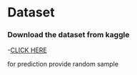 # Dataset

### Download the dataset from kaggle
-[CLICK HERE](https://www.kaggle.com/datasets/samuelcortinhas/sports-balls-multiclass-image-classification)
 
 for prediction provide random sample
